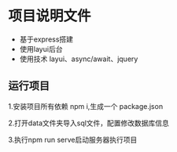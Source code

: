# 项目说明文件

* 基于express搭建
* 使用layui后台
* 使用技术 layui、async/await、jquery



## 运行项目

1.安装项目所有依赖 npm i,生成一个 package.json

2.打开data文件夹导入sql文件，配置修改数据库信息

3.执行npm run serve启动服务器执行项目

